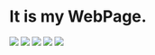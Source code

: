 # It is my WebPage.

![](https://img.shields.io/badge/GitHub-WuXiaoMuer-181717?style=flat&logo=github)
![](https://img.shields.io/badge/HTML-Five-E34F26?style=flat&logo=HTML5)
![](https://img.shields.io/badge/Like-99+-EA4AAA?style=flat&logo=GitHub%20Sponsors)
![](https://img.shields.io/badge/BiliBili-323611141-00A1D6?style=flat&logo=Bilibili)
![](https://img.shields.io/badge/VS%20Code-1.65.2-007ACC?style=flat&logo=Visual%20Studio%20Code)

